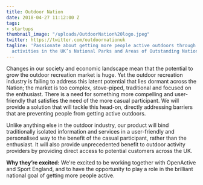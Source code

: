 ```yaml
---
title: Outdoor Nation
date: 2018-04-27 11:12:00 Z
tags:
- startups
thumbnail_image: "/uploads/OutdoorNation%20logo.jpeg"
twitter: https://twitter.com/outdoornationuk
tagline: 'Passionate about getting more people active outdoors through adventurous
  activities in the UK’s National Parks and Areas of Outstanding National Beauty. '
---
```


Changes in our society and economic landscape mean that the potential to grow the outdoor recreation market is huge. Yet the outdoor recreation industry is failing to address this latent potential that lies dormant across the Nation; the market is too complex, stove-piped, traditional and focused on the enthusiast. There is a need for something more compelling and user-friendly that satisfies the need of the more casual participant. We will provide a solution that will tackle this head-on, directly addressing barriers that are preventing people from getting active outdoors.

Unlike anything else in the outdoor industry, our product will bind traditionally isolated information and services in a user-friendly and personalised way to the benefit of the casual participant, rather than the enthusiast. It will also provide unprecedented benefit to outdoor activity providers by providing direct access to potential customers across the UK.

**Why they’re excited:** We're excited to be working together with OpenActive and Sport England, and to have the opportunity to play a role in the brilliant national goal of getting more people active.